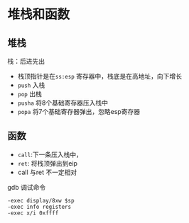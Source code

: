 # 堆栈和函数

## 堆栈

栈：后进先出
- 栈顶指针是在`ss:esp` 寄存器中，栈底是在高地址，向下增长
- `push` 入栈
- `pop` 出栈
- `pusha` 将8个基础寄存器压入栈中
- `popa` 将7个基础寄存器弹出，忽略esp寄存器
  
## 函数
- `call`:下一条压入栈中，
- `ret`: 将栈顶弹出到eip
- call 与ret 不一定相对
  
gdb 调试命令
```shell
-exec display/8xw $sp
-exec info registers
-exec x/i 0xffff

```